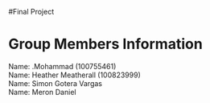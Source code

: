 #Final Project
# Group Members Information
  Name: .Mohammad (100755461)<br>
  Name: Heather Meatherall (100823999)<br>
  Name: Simon Gotera Vargas<br>
  Name: Meron Daniel<br>
